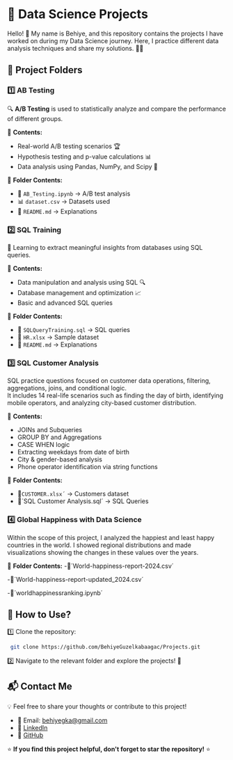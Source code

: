 # 🚀 Data Science Projects

Hello! 👋 My name is Behiye, and this repository contains the projects I have worked on during my Data Science journey. Here, I practice different data analysis techniques and share my solutions. 🧠💡

## 📂 Project Folders

### 1️⃣ AB Testing

🔍 **A/B Testing** is used to statistically analyze and compare the performance of different groups.

📌 **Contents:**  

- Real-world A/B testing scenarios 🏆
- Hypothesis testing and p-value calculations 📊
- Data analysis using Pandas, NumPy, and Scipy 🐍

📂 **Folder Contents:**

- 📄 `AB_Testing.ipynb` → A/B test analysis
- 📊 `dataset.csv` → Datasets used
- 📝 `README.md` → Explanations

### 2️⃣ SQL Training

💾 Learning to extract meaningful insights from databases using SQL queries.

📌 **Contents:**  
- Data manipulation and analysis using SQL 🔍
- Database management and optimization 📈
- Basic and advanced SQL queries

  
📂 **Folder Contents:**

- 📜 `SQLQueryTraining.sql` → SQL queries
- 📄 `HR.xlsx` → Sample dataset
- 📝 `README.md` → Explanations

  
### 3️⃣ SQL Customer Analysis
SQL practice questions focused on customer data operations, filtering, aggregations, joins, and conditional logic.  
It includes 14 real-life scenarios such as finding the day of birth, identifying mobile operators, and analyzing city-based customer distribution.  

📌 **Contents:**  
- JOINs and Subqueries  
- GROUP BY and Aggregations  
- CASE WHEN logic  
- Extracting weekdays from date of birth  
- City & gender-based analysis  
- Phone operator identification via string functions
  
📂 **Folder Contents:**

- 📄`CUSTOMER.xlsx´` → Customers dataset
- 📜´SQL Customer Analysis.sql´ → SQL Queries


### 4️⃣ Global Happiness with Data Science
Within the scope of this project, I analyzed the happiest and least happy countries in the world.
I showed regional distributions and made visualizations showing the changes in these values ​​over the years.

📂 **Folder Contents:**
-📄´World-happiness-report-2024.csv´

-📄´World-happiness-report-updated_2024.csv´

-📄´worldhappinessranking.ipynb´

## 📌 How to Use?

1️⃣ Clone the repository:
```bash
 git clone https://github.com/BehiyeGuzelkabaagac/Projects.git
```
2️⃣ Navigate to the relevant folder and explore the projects! 🎯

## 📬 Contact Me
💡 Feel free to share your thoughts or contribute to this project!
- 📧 Email: behiyegka@gmail.com
- 💼 [LinkedIn](https://www.linkedin.com/in/behiye-guzelkabaagac/)
- 🐙 [GitHub](https://github.com/BehiyeGuzelkabaagac)

⭐ **If you find this project helpful, don't forget to star the repository!** ⭐
